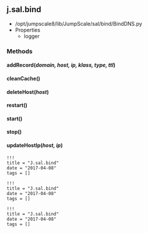 <!-- toc -->
## j.sal.bind

- /opt/jumpscale8/lib/JumpScale/sal/bind/BindDNS.py
- Properties
    - logger

### Methods

#### addRecord(*domain, host, ip, klass, type, ttl*) 

#### cleanCache() 

#### deleteHost(*host*) 

#### restart() 

#### start() 

#### stop() 

#### updateHostIp(*host, ip*) 


```
!!!
title = "J.sal.bind"
date = "2017-04-08"
tags = []
```

```
!!!
title = "J.sal.bind"
date = "2017-04-08"
tags = []
```

```
!!!
title = "J.sal.bind"
date = "2017-04-08"
tags = []
```
